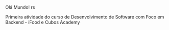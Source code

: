 Olá Mundo! rs

Primeira atividade do curso de Desenvolvimento de Software com Foco em Backend - iFood e Cubos Academy